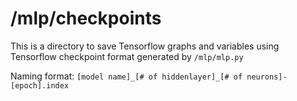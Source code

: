 # /mlp/checkpoints

This is a directory to save Tensorflow graphs and variables using Tensorflow
checkpoint format generated by `/mlp/mlp.py`

Naming format: `[model name]_[# of hiddenlayer]_[# of neurons]-[epoch].index`
